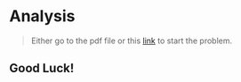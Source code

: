 # Analysis
> Either go to the pdf file or this [link](https://wcipeg.com/problem/hardquestion) to start the problem.

## Good Luck!
